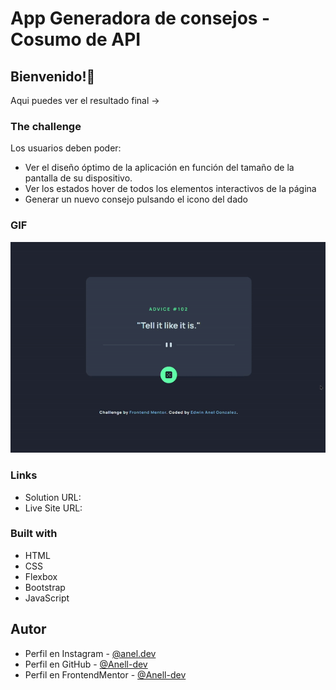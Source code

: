 # App Generadora de consejos - Cosumo de API

## Bienvenido!👋

Aqui puedes ver el resultado final -> []()

### The challenge

Los usuarios deben poder:

- Ver el diseño óptimo de la aplicación en función del tamaño de la pantalla de su dispositivo.
- Ver los estados hover de todos los elementos interactivos de la página
- Generar un nuevo consejo pulsando el icono del dado

### GIF

![](./images/ezgif.com-gif-maker.gif)

### Links

- Solution URL: []()
- Live Site URL: []()

### Built with

- HTML
- CSS
- Flexbox
- Bootstrap
- JavaScript

## Autor

- Perfil en Instagram - [@anel.dev](https://www.instagram.com/anel.dev/)
- Perfil en GitHub - [@Anell-dev](https://github.com/Anell-dev)
- Perfil en FrontendMentor - [@Anell-dev](https://www.frontendmentor.io/profile/Anell-dev)
